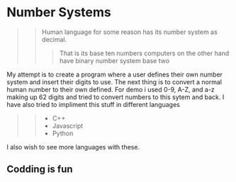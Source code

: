 # Number Systems
>>Human language for some reason has its number system as decimal.
>>>That is its base ten numbers
>>computers on the other hand have binary number system base two

My attempt is to create a program where a user defines their own number system and insert their digits to use.
The next thing is to convert a normal human number to their own defined.
For demo i used 0-9, A-Z, and a-z making up 62 digits and tried to convert numbers to this sytem and back.
I have also tried to impliment this stuff in different languages
>> * C++
>> * Javascript
>> * Python

I also wish to see more languages with these.
 ## Codding is fun
